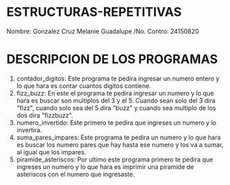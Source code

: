 # ESTRUCTURAS-REPETITIVAS
Nombre: Gonzalez Cruz Melanie Guadalupe 
/No. Contro: 24150820 
# DESCRIPCION DE LOS PROGRAMAS 
1. contador_digitos: 
   Este programa te pedira ingresar un numero entero y lo que hara es contar cuantos digitos contiene. 
2. fizz_buzz: 
   En este el programa te pedira ingresar un numero y lo que hara es buscar son multiplos del 3 y el 5. Cuando sean solo del 3 dira "fizz", cuando solo sea del 5 dira "buzz" y cuando sea multiplo de los dos dira "fizzbuzz". 
3. numero_invertido: 
  Este primero te pedira que ingreses un numero y lo invertira. 
4. suma_pares_impares: 
   Este programa te pedira un numero y lo que hara es buscar los numero pares que hay hasta ese numero y los va a sumar, al igual que los impares. 
5. piramide_asteriscos: 
   Por ultimo este programa primero te pedira que ingreses un numero y lo que hara es imprimir una piramide de asteriscos con el numero que ingresaste. 
